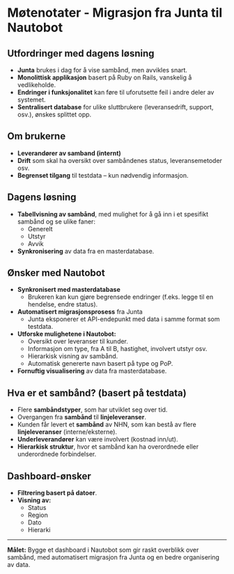 # Møtenotater - Migrasjon fra Junta til Nautobot

## Utfordringer med dagens løsning
- **Junta** brukes i dag for å vise sambånd, men avvikles snart.
- **Monolittisk applikasjon** basert på Ruby on Rails, vanskelig å vedlikeholde.
- **Endringer i funksjonalitet** kan føre til uforutsette feil i andre deler av systemet.
- **Sentralisert database** for ulike sluttbrukere (leveransedrift, support, osv.), ønskes splittet opp.

## Om brukerne
- **Leverandører av samband (internt)**
- **Drift** som skal ha oversikt over sambåndenes status, leveransemetoder osv.
- **Begrenset tilgang** til testdata – kun nødvendig informasjon.

## Dagens løsning
- **Tabellvisning av sambånd**, med mulighet for å gå inn i et spesifikt sambånd og se ulike faner:
  - Generelt
  - Utstyr
  - Avvik
- **Synkronisering** av data fra en masterdatabase.

## Ønsker med Nautobot
- **Synkronisert med masterdatabase**
  - Brukeren kan kun gjøre begrensede endringer (f.eks. legge til en hendelse, endre status).
- **Automatisert migrasjonsprosess** fra Junta
  - Junta eksponerer et API-endepunkt med data i samme format som testdata.
- **Utforske mulighetene i Nautobot:**
  - Oversikt over leveranser til kunder.
  - Informasjon om type, fra A til B, hastighet, involvert utstyr osv.
  - Hierarkisk visning av sambånd.
  - Automatisk genererte navn basert på type og PoP.
- **Fornuftig visualisering** av data fra masterdatabase.

## Hva er et sambånd? (basert på testdata)
- Flere **sambåndstyper**, som har utviklet seg over tid.
- Overgangen fra **sambånd** til **linjeleveranser**.
- Kunden får levert et **sambånd** av NHN, som kan bestå av flere **linjeleveranser** (interne/eksterne).
- **Underleverandører** kan være involvert (kostnad inn/ut).
- **Hierarkisk struktur**, hvor et sambånd kan ha overordnede eller underordnede forbindelser.

## Dashboard-ønsker
- **Filtrering basert på datoer**.
- **Visning av:**
  - Status
  - Region
  - Dato
  - Hierarki

---
**Målet:** Bygge et dashboard i Nautobot som gir raskt overblikk over sambånd, med automatisert migrasjon fra Junta og en bedre organisering av data.


